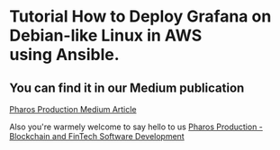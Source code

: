# Tutorial How to Deploy Grafana on Debian-like Linux in AWS using Ansible.

## You can find it in our Medium publication

[Pharos Production Medium Article](https://medium.com/pharos-production/how-to-deploy-grafana-on-debian-like-linux-in-aws-using-ansible-82332b02a859)

Also you're warmely welcome to say hello to us
[Pharos Production - Blockchain and FinTech Software Development](https://pharosproduction.com)
